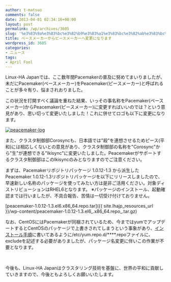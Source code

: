 ```yaml
---
author: t-matsuo
comments: false
date: 2013-04-01 02:34:16+00:00
layout: post
permalink: /wp/archives/3605
slug: '%e3%83%9a%e3%83%bc%e3%82%b9%e3%83%a1%e3%83%bc%e3%82%ab%e3%83%bc%e3%81%8b%e3%82%89%e3%83%94%e3%83%bc%e3%82%b9%e3%83%a1%e3%83%bc%e3%82%ab%e3%83%bc%e3%81%b8'
title: ペースメーカーからピースメーカーへ変更になります
wordpress_id: 3605
categories:
- ニュース
tags:
- April Fool
---
```


Linux-HA Japanでは、ここ数年間Pacemakerの普及に努めてまいりましたが、未だにPacemaker(ペースメーカー)をPeacemaker(ピースメーカー)と呼ばれることが多々有り、悩まされおりました。

この状況を打開すべく議論を重ねた結果、いっその事名称をPacemaker(ペースメーカー)からPeacemaker(ピースメーカー)に変更すればいいのでは？という意見があり、思い切って変更いたしました！これに併せてロゴも以下に変更になります。


[![peacemaker-log](/assets/images/wp-content/peacemaker-log.png)](/assets/images/wp-content/peacemaker-log.png)


また、クラスタ制御部Corosyncも、日本語では"殺"を連想させるためピース(平和)には相応しくないとの意見があり、クラスタ制御部の名称を"Corosync"から"生"が連想できる"Ikisync"に変更いたしました。Peacemakerがサポートするクラスタ制御部はこのIkisyncのみとなりますのでご注意ください。

まずは、Pacemakerリポジトリパッケージ 1.0.12-1.3 から派生した Peacemaker 1.0.12-1.3リポジトリパッケージを以下にリリースしましたので、早速新しい名称のパッケージを使ってみたい方は是非ご活用ください。対象ディストリビューションはRHEL6となります。
※パッケージのインストール、起動確認までは行いましたが、不具合報告、苦情は一切受け付けておりません。


[peacemaker-1.0.12-1.3.el6.x86_64.repo.tar]({{ site.lhajp_resources_url }}/wp-content/peacemaker-1.0.12-1.3.el6_.x86_64.repo_.tar.gz)


なお、CentOSにはPacemakerが同梱されているため、今まではyumでアップデートするとCentOSのパッケージで上書きされてしまうという事象があり、[インストール手順](/wp/archives/4219)に書いてあるように/etc/yum.repo.d/****.repoファイルに、excludeを記述する必要がありましたが、パッケージ名変更に伴いこの作業が不要となります。

 

今後も、Linux-HA Japanはクラスタリング技術を基盤に、世界の平和に貢献していきますので、今後ともよろしくお願いいたします。
